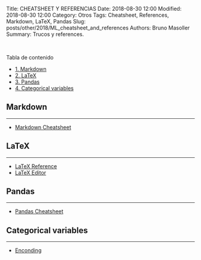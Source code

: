 Title: CHEATSHEET Y REFERENCIAS
Date: 2018-08-30 12:00
Modified: 2018-08-30 12:00
Category: Otros
Tags: Cheatsheet, References, Markdown, LaTeX, Pandas
Slug: posts/other/2018/ML_cheatsheet_and_references
Authors: Bruno Masoller
Summary: Trucos y references.

<br />
<div id="toc_container">
<p class="toc_title">Tabla de contenido</p>
<ul class="toc_list">
	<li><a href="#1-bullet">1. Markdown</a></li>
	<li><a href="#2-bullet">2. LaTeX</a></li>
	<li><a href="#3-bullet">3. Pandas</a></li>
    <li><a href="#4-bullet">4. Categorical variables</a></li>
</ul>
</div>

## Markdown <a class="anchor" id="1-bullet"></a>
---

- [Markdown Cheatsheet](https://github.com/adam-p/markdown-here/wiki/Markdown-Here-Cheatsheet)

## LaTeX <a class="anchor" id="2-bullet"></a>
---

- [LaTeX Reference](https://en.wikibooks.org/wiki/LaTeX/Mathematics)
- [LaTeX Editor](https://www.codecogs.com/latex/eqneditor.php)

## Pandas <a class="anchor" id="3-bullet"></a>
---

- [Pandas Cheatsheet](https://www.dataquest.io/blog/pandas-cheat-sheet/)

## Categorical variables <a class="anchor" id="4-bullet"></a>
---

- [Enconding](http://pbpython.com/categorical-encoding.html)